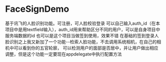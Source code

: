 # FaceSignDemo
基于讯飞的人脸识别功能。可注册，可人脸校验登录
可以自己输入auth_id（在本项目中是用textfield输入），auth_id用来帮助区分不同的用户，可以是自身项目中服务端数据的id
也可以是这个项目当做签到使用，效果不错
在基础的签到登录人脸识别之上我又新加了一个功能--检索人脸功能，不去调用系统相机，在自己的相机中可以看到你的五官轮廓，
可以检测用户的面部是否居中，并让用户做出相应调整，但是这个功能一定要现在appdelegate中执行配置方法
